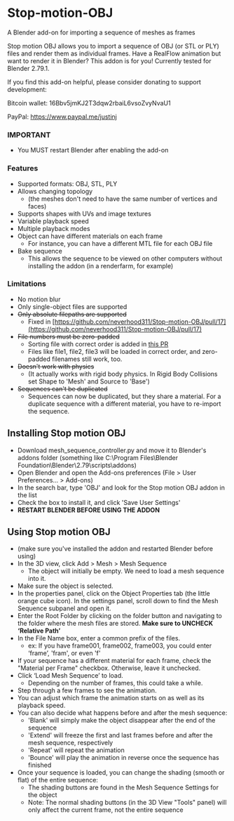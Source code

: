 # Stop-motion-OBJ
A Blender add-on for importing a sequence of meshes as frames

Stop motion OBJ allows you to import a sequence of OBJ (or STL or PLY) files and render them as individual frames. Have a RealFlow animation but want to render it in Blender? This addon is for you! Currently tested for Blender 2.79.1.

If you find this add-on helpful, please consider donating to support development:

Bitcoin wallet: 16Bbv5jmKJ2T3dqw2rbaiL6vsoZvyNvaU1

PayPal: https://www.paypal.me/justinj

### IMPORTANT
- You MUST restart Blender after enabling the add-on

### Features
- Supported formats: OBJ, STL, PLY
- Allows changing topology 
  - (the meshes don't need to have the same number of vertices and faces)
- Supports shapes with UVs and image textures
- Variable playback speed
- Multiple playback modes
- Object can have different materials on each frame
  - For instance, you can have a different MTL file for each OBJ file
- Bake sequence
  - This allows the sequence to be viewed on other computers without installing the addon (in a renderfarm, for example)

### Limitations
- No motion blur
- Only single-object files are supported
- ~~Only absolute filepaths are supported~~
  - Fixed in [https://github.com/neverhood311/Stop-motion-OBJ/pull/17](https://github.com/neverhood311/Stop-motion-OBJ/pull/17)
- ~~File numbers must be zero-padded~~
  - Sorting file with correct order is added in [this PR](https://github.com/neverhood311/Stop-motion-OBJ/pull/15)
  - Files like file1, file2, file3 will be loaded in correct order, and zero-padded filenames still work, too.
- ~~Doesn't work with physics~~ 
  - (It actually works with rigid body physics. In Rigid Body Collisions set Shape to 'Mesh' and Source to 'Base')
- ~~Sequences can't be duplicated~~
  - Sequences can now be duplicated, but they share a material. For a duplicate sequence with a different material, you have to re-import the sequence.

## Installing Stop motion OBJ
- Download mesh_sequence_controller.py and move it to Blender's addons folder (something like C:\Program Files\Blender Foundation\Blender\2.79\scripts\addons)
- Open Blender and open the Add-ons preferences (File > User Preferences... > Add-ons)
- In the search bar, type 'OBJ' and look for the Stop motion OBJ addon in the list
- Check the box to install it, and click 'Save User Settings'
- **RESTART BLENDER BEFORE USING THE ADDON**

## Using Stop motion OBJ
- (make sure you've installed the addon and restarted Blender before using)
- In the 3D view, click Add > Mesh > Mesh Sequence
  - The object will initially be empty. We need to load a mesh sequence into it.
- Make sure the object is selected.
- In the properties panel, click on the Object Properties tab (the little orange cube icon). In the settings panel, scroll down to find the Mesh Sequence subpanel and open it.
- Enter the Root Folder by clicking on the folder button and navigating to the folder where the mesh files are stored. **Make sure to UNCHECK ‘Relative Path’**
- In the File Name box, enter a common prefix of the files.
  - ex: If you have frame001, frame002, frame003, you could enter ‘frame’, 'fram', or even 'f'
- If your sequence has a different material for each frame, check the "Material per Frame" checkbox. Otherwise, leave it unchecked.
- Click ‘Load Mesh Sequence’ to load. 
  - Depending on the number of frames, this could take a while.
- Step through a few frames to see the animation.
- You can adjust which frame the animation starts on as well as its playback speed.
- You can also decide what happens before and after the mesh sequence:
  - 'Blank' will simply make the object disappear after the end of the sequence
  - 'Extend' will freeze the first and last frames before and after the mesh sequence, respectively
  - 'Repeat' will repeat the animation
  - 'Bounce' will play the animation in reverse once the sequence has finished
- Once your sequence is loaded, you can change the shading (smooth or flat) of the entire sequence:
  - The shading buttons are found in the Mesh Sequence Settings for the object
  - Note: The normal shading buttons (in the 3D View "Tools" panel) will only affect the current frame, not the entire sequence
